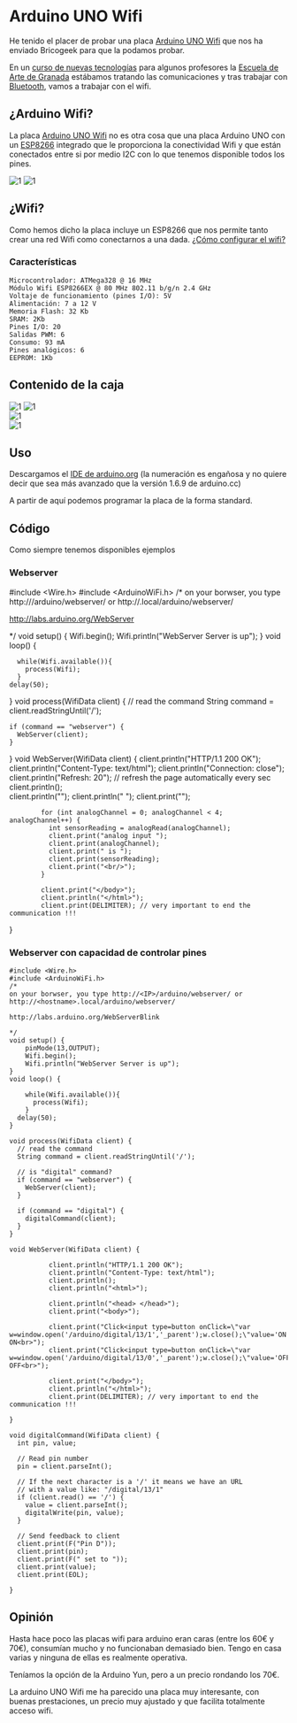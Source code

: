 # Arduino UNO Wifi

He tenido el placer de probar una placa [Arduino UNO Wifi](http://www.arduino.org/products/boards/arduino-uno-wifi) que nos ha enviado Bricogeek para que la podamos probar.


En un [curso de nuevas tecnologías](https://github.com/javacasm/EscuelaArte) para algunos profesores la [Escuela de Arte de Granada](http://www.escuelaartegranada.com/) estábamos tratando las comunicaciones y tras trabajar con [Bluetooth](https://github.com/javacasm/EscuelaArte/blob/master/bluetooth.md), vamos a trabajar con el wifi.

## ¿Arduino Wifi?

La placa [Arduino UNO Wifi](http://www.arduino.org/products/boards/arduino-uno-wifi) no es otra cosa que una placa Arduino UNO con un [ESP8266](http://www.esp8266.com/) integrado que le proporciona la conectividad Wifi y que están conectados entre si por medio I2C con lo que tenemos disponible todos  los pines.

![1](./images/ArduinoWifi_back.jpg)
![1](./images/ArduinoWifi_front.jpg)     

## ¿Wifi?

Como hemos dicho la placa incluye un ESP8266 que nos permite tanto crear una red Wifi como conectarnos a una dada. [¿Cómo configurar el wifi?](http://www.arduino.org/learning/getting-started/getting-started-with-arduino-uno-wifi)

### Características

    Microcontrolador: ATMega328 @ 16 MHz
    Módulo Wifi ESP8266EX @ 80 MHz 802.11 b/g/n 2.4 GHz
    Voltaje de funcionamiento (pines I/O): 5V
    Alimentación: 7 a 12 V
    Memoria Flash: 32 Kb
    SRAM: 2Kb
    Pines I/O: 20
    Salidas PWM: 6
    Consumo: 93 mA
    Pines analógicos: 6
    EEPROM: 1Kb

## Contenido de la caja

![1](./images/CajaArduinoWifi.jpg)
![1](./images/ArduinoWifi_base.jpg)  
![1](./images/CajaArduinoWifi_back.jpg)  
![1](./images/Contenido.jpg)

## Uso

Descargamos el [IDE de arduino.org](http://www.arduino.org/downloads) (la numeración es engañosa y no quiere decir que sea más avanzado que la versión 1.6.9 de arduino.cc)

A partir de aquí podemos programar la placa de la forma standard.

## Código

Como siempre tenemos disponibles ejemplos

### Webserver


  #include <Wire.h>
  #include <ArduinoWiFi.h>
  /*
  on your borwser, you type http://<IP>/arduino/webserver/ or http://<hostname>.local/arduino/webserver/

  http://labs.arduino.org/WebServer

  */
  void setup() {
      Wifi.begin();
      Wifi.println("WebServer Server is up");
  }
  void loop() {

      while(Wifi.available()){
        process(Wifi);
      }
    delay(50);
  }
  void process(WifiData client) {
    // read the command
    String command = client.readStringUntil('/');

    if (command == "webserver") {
      WebServer(client);
    }
  }
  void WebServer(WifiData client) {
            client.println("HTTP/1.1 200 OK");
            client.println("Content-Type: text/html");
            client.println("Connection: close");  
            client.println("Refresh: 20");  // refresh the page automatically every  sec
            client.println();      
            client.println("<html>");
            client.println("<head> <title>UNO WIFI Example</title> </head>");
            client.print("<body>");

            for (int analogChannel = 0; analogChannel < 4; analogChannel++) {
              int sensorReading = analogRead(analogChannel);
              client.print("analog input ");
              client.print(analogChannel);
              client.print(" is ");
              client.print(sensorReading);
              client.print("<br/>");
            }

            client.print("</body>");
            client.println("</html>");
            client.print(DELIMITER); // very important to end the communication !!!          
  }

### Webserver con capacidad de controlar pines

    #include <Wire.h>
    #include <ArduinoWiFi.h>
    /*
    on your borwser, you type http://<IP>/arduino/webserver/ or http://<hostname>.local/arduino/webserver/

    http://labs.arduino.org/WebServerBlink

    */
    void setup() {
        pinMode(13,OUTPUT);
        Wifi.begin();
        Wifi.println("WebServer Server is up");
    }
    void loop() {

        while(Wifi.available()){
          process(Wifi);
        }
      delay(50);
    }

    void process(WifiData client) {
      // read the command
      String command = client.readStringUntil('/');

      // is "digital" command?
      if (command == "webserver") {
        WebServer(client);
      }

      if (command == "digital") {
        digitalCommand(client);
      }
    }

    void WebServer(WifiData client) {

              client.println("HTTP/1.1 200 OK");
              client.println("Content-Type: text/html");
              client.println();
              client.println("<html>");

              client.println("<head> </head>");
              client.print("<body>");

              client.print("Click<input type=button onClick=\"var w=window.open('/arduino/digital/13/1','_parent');w.close();\"value='ON'>pin13 ON<br>");
              client.print("Click<input type=button onClick=\"var w=window.open('/arduino/digital/13/0','_parent');w.close();\"value='OFF'>pin13 OFF<br>");

              client.print("</body>");
              client.println("</html>");
              client.print(DELIMITER); // very important to end the communication !!!

    }

    void digitalCommand(WifiData client) {
      int pin, value;

      // Read pin number
      pin = client.parseInt();

      // If the next character is a '/' it means we have an URL
      // with a value like: "/digital/13/1"
      if (client.read() == '/') {
        value = client.parseInt();
        digitalWrite(pin, value);
      }

      // Send feedback to client
      client.print(F("Pin D"));
      client.print(pin);
      client.print(F(" set to "));
      client.print(value);
      client.print(EOL);

    }



## Opinión

Hasta hace poco las placas wifi para arduino eran caras (entre los 60€ y 70€), consumían mucho y no funcionaban demasiado bien. Tengo en casa varias y ninguna de ellas es realmente operativa.

Teníamos la opción de la Arduino Yun, pero a un precio rondando los 70€.

La arduino UNO Wifi me ha parecido una placa muy interesante, con buenas prestaciones, un precio muy ajustado y que facilita totalmente acceso wifi.
